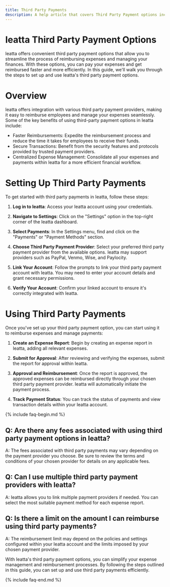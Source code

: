 ```yaml
---
title: Third Party Payments
description: A help article that covers Third Party Payment options including PayPal, Venmo, Wise, and Paylocity.
---
```

# Ieatta Third Party Payment Options

Ieatta offers convenient third party payment options that allow you to streamline the process of reimbursing expenses and managing your finances. With these options, you can pay your expenses and get reimbursed faster and more efficiently. In this guide, we'll walk you through the steps to set up and use Ieatta's third party payment options.

# Overview

Ieatta offers integration with various third party payment providers, making it easy to reimburse employees and manage your expenses seamlessly. Some of the key benefits of using third-party payment options in Ieatta include:

- Faster Reimbursements: Expedite the reimbursement process and reduce the time it takes for employees to receive their funds.
- Secure Transactions: Benefit from the security features and protocols provided by trusted payment providers.
- Centralized Expense Management: Consolidate all your expenses and payments within Ieatta for a more efficient financial workflow.

# Setting Up Third Party Payments

To get started with third party payments in Ieatta, follow these steps:

1. **Log in to Ieatta**: Access your Ieatta account using your credentials.

2. **Navigate to Settings**: Click on the "Settings" option in the top-right corner of the Ieatta dashboard.

3. **Select Payments**: In the Settings menu, find and click on the "Payments" or "Payment Methods" section.

4. **Choose Third Party Payment Provider**: Select your preferred third party payment provider from the available options. Ieatta may support providers such as PayPal, Venmo, Wise, and Paylocity.

5. **Link Your Account**: Follow the prompts to link your third party payment account with Ieatta. You may need to enter your account details and grant necessary permissions.

6. **Verify Your Account**: Confirm your linked account to ensure it's correctly integrated with Ieatta.

# Using Third Party Payments

Once you've set up your third party payment option, you can start using it to reimburse expenses and manage payments:

1. **Create an Expense Report**: Begin by creating an expense report in Ieatta, adding all relevant expenses.

2. **Submit for Approval**: After reviewing and verifying the expenses, submit the report for approval within Ieatta.

3. **Approval and Reimbursement**: Once the report is approved, the approved expenses can be reimbursed directly through your chosen third party payment provider. Ieatta will automatically initiate the payment process.

4. **Track Payment Status**: You can track the status of payments and view transaction details within your Ieatta account.

{% include faq-begin.md %}

## Q: Are there any fees associated with using third party payment options in Ieatta?

A: The fees associated with third party payments may vary depending on the payment provider you choose. Be sure to review the terms and conditions of your chosen provider for details on any applicable fees.

## Q: Can I use multiple third party payment providers with Ieatta?

A: Ieatta allows you to link multiple payment providers if needed. You can select the most suitable payment method for each expense report.

## Q: Is there a limit on the amount I can reimburse using third party payments?

A: The reimbursement limit may depend on the policies and settings configured within your Ieatta account and the limits imposed by your chosen payment provider.

With Ieatta's third party payment options, you can simplify your expense management and reimbursement processes. By following the steps outlined in this guide, you can set up and use third party payments efficiently.

{% include faq-end.md %}

